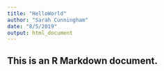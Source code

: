 ```yaml
---
title: "HelloWorld"
author: "Sarah Cunningham"
date: "8/5/2019"
output: html_document
---
```


## This is an R Markdown document. 

